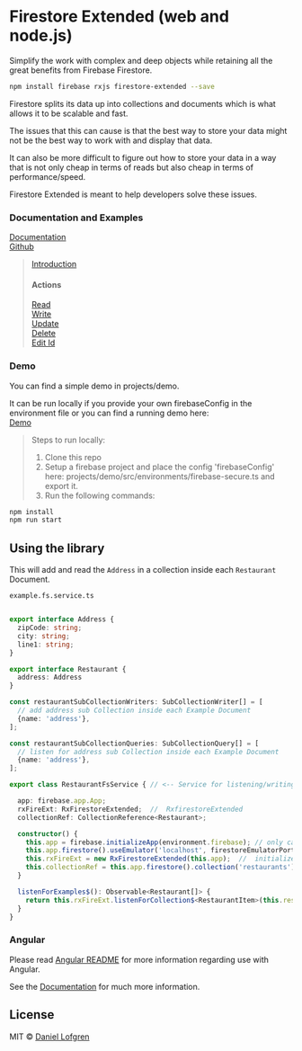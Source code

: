 # Firestore Extended (web and node.js)

Simplify the work with complex and deep objects while retaining all the great benefits from Firebase Firestore.

```bash
npm install firebase rxjs firestore-extended --save
```

Firestore splits its data up into collections and documents which is what allows it to be scalable and fast.

The issues that this can cause is that the best way to store your data might not be the best way to work with and display that data.

It can also be more difficult to figure out how to store your data in a way that is not only cheap in terms of reads but also cheap in terms
of performance/speed.

Firestore Extended is meant to help developers solve these issues.

### Documentation and Examples

[Documentation](https://fir-extended-demo.web.app/docs/)
<br>
[Github](https://github.com/Tylder/firestore-extended/tree/master/projects/firestore-extended)


> [Introduction](https://fir-extended-demo.web.app/docs/additional-documentation/introduction.html)
>
>
> #### Actions
> [Read](https://fir-extended-demo.web.app/docs/additional-documentation/actions/read.html)
> <br>
> [Write](https://fir-extended-demo.web.app/docs/additional-documentation/actions/write.html)
> <br>
> [Update](https://fir-extended-demo.web.app/docs/additional-documentation/actions/update.html)
> <br>
> [Delete](https://fir-extended-demo.web.app/docs/additional-documentation/actions/delete.html)
> <br>
> [Edit Id](https://fir-extended-demo.web.app/docs/additional-documentation/actions/edit-id.html)

### Demo

You can find a simple demo in projects/demo.

It can be run locally if you provide your own firebaseConfig in the environment file or you can find a running demo here:
<br>
[Demo](https://fir-extended-demo.web.app/demo/)

> Steps to run locally:
> <ol>
>    <li>Clone this repo</li>
>    <li>Setup a firebase project and place the config 'firebaseConfig' here: projects/demo/src/environments/firebase-secure.ts and export it.</li>
>    <li>Run the following commands:</li>
> </ol>
>

```bash
npm install
npm run start
```

## Using the library

This will add and read the `Address` in a collection inside each `Restaurant` Document.

``example.fs.service.ts``

```ts

export interface Address {
  zipCode: string;
  city: string;
  line1: string;
}

export interface Restaurant {
  address: Address
}

const restaurantSubCollectionWriters: SubCollectionWriter[] = [
  // add address sub Collection inside each Example Document
  {name: 'address'},
];

const restaurantSubCollectionQueries: SubCollectionQuery[] = [
  // listen for address sub Collection inside each Example Document
  {name: 'address'},
];

export class RestaurantFsService { // <-- Service for listening/writing to Firestore

  app: firebase.app.App;
  rxFireExt: RxFirestoreExtended;  //  RxfirestoreExtended
  collectionRef: CollectionReference<Restaurant>;

  constructor() {
    this.app = firebase.initializeApp(environment.firebase); // only call this once per application
    this.app.firestore().useEmulator('localhost', firestoreEmulatorPort);
    this.rxFireExt = new RxFirestoreExtended(this.app);  //  initialize RxFireStoreExtended with firestore
    this.collectionRef = this.app.firestore().collection('restaurants'); // AngularFirestoreCollectionRef to the example collection
  }

  listenForExamples$(): Observable<Restaurant[]> {
    return this.rxFireExt.listenForCollection$<RestaurantItem>(this.restaurantCollectionRef, restaurantSubCollectionQueries);
  }
}

```

### Angular

Please read [Angular README](https://fir-extended-demo.web.app/docs/angular.md) for more information regarding use with Angular.

See the [Documentation](https://fir-extended-demo.web.app/docs/) for much more information.

## License

MIT © [Daniel Lofgren](mailto:lofgrendaniel@hotmail.com)

